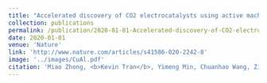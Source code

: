 ```yaml
---
title: "Accelerated discovery of CO2 electrocatalysts using active machine learning"
collection: publications
permalink: /publication/2020-01-01-Accelerated-discovery-of-CO2-electrocatalysts-using-active-machine-learning
date: 2020-01-01
venue: 'Nature'
link: 'http://www.nature.com/articles/s41586-020-2242-8'
image: '../images/CuAl.pdf'
citation: 'Miao Zhong, <b>Kevin Tran</b>, Yimeng Min, Chuanhao Wang, Ziyun Wang, Cao-Thang Dinh, Phil De Luna, Zongqian Yu, Armin Rasouli, Peter Brodersen, Song Sun, Oleksandr Voznyy, Chih-Shan Tan, Mikhail Askerka, Fanglin Che, Min Liu, Ali Seifitokaldani, Yuanjie Pang, Shen-Chuan Lo, Alexander Ip, Zachary Ulissi, Edward Sargent, "Accelerated discovery of CO2 electrocatalysts using active machine learning". Nature, 2020.'
---
```

